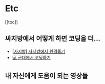 # Etc
[[toc]]

## 싸지방에서 어떻게 하면 코딩을 더...
- [[사지방] 사지방에서 원격뚫기](https://goseungduk.tistory.com/51)
- [💻 군대에서 코딩하기](https://dev.lewislee.net/%EA%B5%B0%EB%8C%80%EC%97%90%EC%84%9C-%EC%BD%94%EB%94%A9%ED%95%98%EA%B8%B0.html)

## 내 자신에게 도움이 되는 영상들

